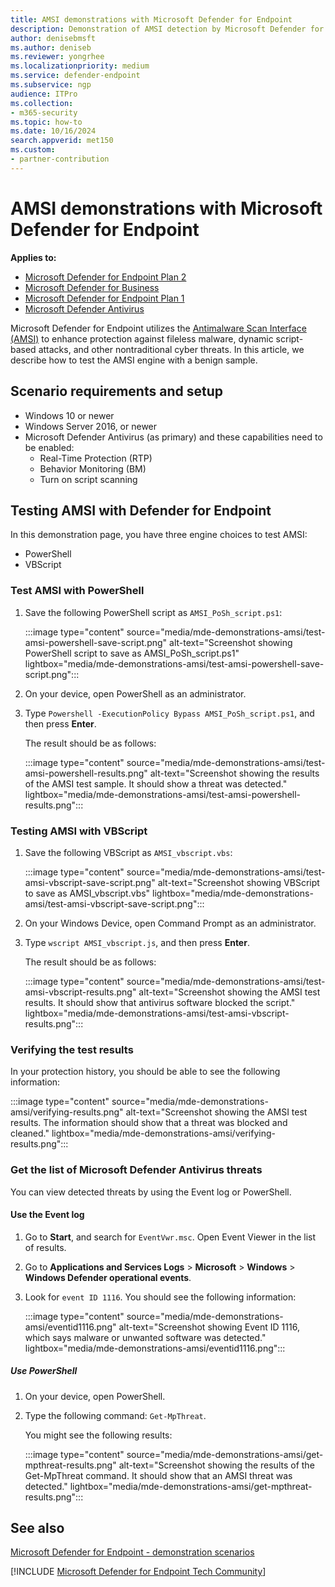 ```yaml
---
title: AMSI demonstrations with Microsoft Defender for Endpoint
description: Demonstration of AMSI detection by Microsoft Defender for Endpoint
author: denisebmsft
ms.author: deniseb
ms.reviewer: yongrhee
ms.localizationpriority: medium
ms.service: defender-endpoint
ms.subservice: ngp
audience: ITPro
ms.collection: 
- m365-security
ms.topic: how-to
ms.date: 10/16/2024
search.appverid: met150
ms.custom: 
- partner-contribution
---
```


# AMSI demonstrations with Microsoft Defender for Endpoint

**Applies to:**

- [Microsoft Defender for Endpoint Plan 2](microsoft-defender-endpoint.md)
- [Microsoft Defender for Business](https://www.microsoft.com/security/business/endpoint-security/microsoft-defender-business)
- [Microsoft Defender for Endpoint Plan 1](microsoft-defender-endpoint.md)
- [Microsoft Defender Antivirus](microsoft-defender-antivirus-windows.md)

Microsoft Defender for Endpoint utilizes the [Antimalware Scan Interface (AMSI)](/defender-endpoint/amsi-on-mdav) to enhance protection against fileless malware, dynamic script-based attacks, and other nontraditional cyber threats. In this article, we describe how to test the AMSI engine with a benign sample.

## Scenario requirements and setup

- Windows 10 or newer
- Windows Server 2016, or newer
- Microsoft Defender Antivirus (as primary) and these capabilities need to be enabled:
  - Real-Time Protection (RTP) 
  - Behavior Monitoring (BM)  
  - Turn on script scanning
    

## Testing AMSI with Defender for Endpoint

In this demonstration page, you have three engine choices to test AMSI:

- PowerShell
- VBScript

### Test AMSI with PowerShell

1. Save the following PowerShell script as `AMSI_PoSh_script.ps1`:

   :::image type="content" source="media/mde-demonstrations-amsi/test-amsi-powershell-save-script.png" alt-text="Screenshot showing PowerShell script to save as AMSI_PoSh_script.ps1" lightbox="media/mde-demonstrations-amsi/test-amsi-powershell-save-script.png":::

2. On your device, open PowerShell as an administrator.

3. Type `Powershell -ExecutionPolicy Bypass AMSI_PoSh_script.ps1`, and then press **Enter**.

   The result should be as follows:

   :::image type="content" source="media/mde-demonstrations-amsi/test-amsi-powershell-results.png" alt-text="Screenshot showing the results of the AMSI test sample. It should show a threat was detected." lightbox="media/mde-demonstrations-amsi/test-amsi-powershell-results.png":::

   
### Testing AMSI with VBScript

1. Save the following VBScript as `AMSI_vbscript.vbs`:

   :::image type="content" source="media/mde-demonstrations-amsi/test-amsi-vbscript-save-script.png" alt-text="Screenshot showing VBScript to save as AMSI_vbscript.vbs" lightbox="media/mde-demonstrations-amsi/test-amsi-vbscript-save-script.png":::

2. On your Windows Device, open Command Prompt as an administrator.

2. Type `wscript AMSI_vbscript.js`, and then press **Enter**.

   The result should be as follows:

   :::image type="content" source="media/mde-demonstrations-amsi/test-amsi-vbscript-results.png" alt-text="Screenshot showing the AMSI test results. It should show that antivirus software blocked the script." lightbox="media/mde-demonstrations-amsi/test-amsi-vbscript-results.png":::

   
### Verifying the test results

In your protection history, you should be able to see the following information:

:::image type="content" source="media/mde-demonstrations-amsi/verifying-results.png" alt-text="Screenshot showing the AMSI test results. The information should show that a threat was blocked and cleaned." lightbox="media/mde-demonstrations-amsi/verifying-results.png":::

### Get the list of Microsoft Defender Antivirus threats

You can view detected threats by using the Event log or PowerShell.

#### Use the Event log

1. Go to **Start**, and search for `EventVwr.msc`. Open Event Viewer in the list of results.

2. Go to **Applications and Services Logs** > **Microsoft** > **Windows** > **Windows Defender operational events**.

3. Look for `event ID 1116`. You should see the following information:

   :::image type="content" source="media/mde-demonstrations-amsi/eventid1116.png" alt-text="Screenshot showing Event ID 1116, which says malware or unwanted software was detected." lightbox="media/mde-demonstrations-amsi/eventid1116.png":::

##### Use PowerShell

1. On your device, open PowerShell.

2. Type the following command: `Get-MpThreat`.

   You might see the following results:

   :::image type="content" source="media/mde-demonstrations-amsi/get-mpthreat-results.png" alt-text="Screenshot showing the results of the Get-MpThreat command. It should show that an AMSI threat was detected." lightbox="media/mde-demonstrations-amsi/get-mpthreat-results.png":::


## See also

[Microsoft Defender for Endpoint - demonstration scenarios](defender-endpoint-demonstrations.md)

[!INCLUDE [Microsoft Defender for Endpoint Tech Community](../includes/defender-mde-techcommunity.md)]